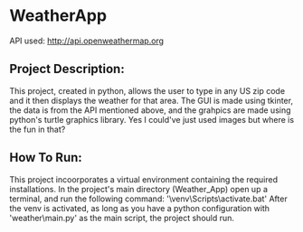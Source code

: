 # WeatherApp

API used: http://api.openweathermap.org

## Project Description:
This project, created in python, allows the user to type in any US zip code and it then displays the weather for that area.
The GUI is made using tkinter, the data is from the API mentioned above, and the grahpics are made using python's turtle graphics library.
Yes I could've just used images but where is the fun in that?

## How To Run:
This project incoorporates a virtual environment containing the required installations. In the project's main directory (Weather_App) open up a terminal, and 
run the following command: 
        '\venv\Scripts\activate.bat'
After the venv is activated, as long as you have a python configuration with 'weather\main.py' as the main script, the project should run.
